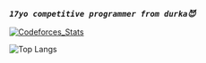 
### *`17yo competitive programmer from durka😈`*


<a href="https://codeforces.com/profile/Robot_chicken">
<img src="https://codeforces-readme-stats.vercel.app/api/card?username=Robot_chicken&theme=dark&disable_animations=true&show_icons=false&force_username=false" alt="Codeforces_Stats" /> 
</a>

![Top Langs](https://github-readme-stats.vercel.app/api/top-langs/?username=LinkCatList&layout=compact)

